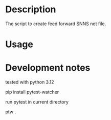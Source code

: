 # Description
The script to create feed forward SNNS net file.

# Usage



# Development notes
tested with python 3.12

pip install pytest-watcher


run pytest in current directory

ptw .
